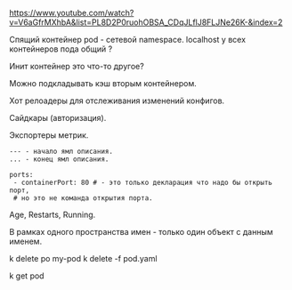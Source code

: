 https://www.youtube.com/watch?v=V6aGfrMXhbA&list=PL8D2P0ruohOBSA_CDqJLflJ8FLJNe26K-&index=2

Спящий контейнер pod - сетевой namespace.
localhost у всех контейнеров пода общий ?

Инит контейнер это что-то другое?

Можно подкладывать кэш вторым контейнером.

Хот релоадеры для отслеживания изменений конфигов.

Сайдкары (авторизация).

Экспортеры метрик.

```
--- - начало ямл описания.
... - конец ямл описания.

ports:
 - containerPort: 80 # - это только декларация что надо бы открыть порт,
 # но это не команда открытия порта.

```

Age, Restarts, Running.

В рамках одного пространства имен - только один объект с данным именем.

k delete po my-pod
k delete -f pod.yaml

k get pod






